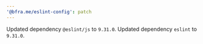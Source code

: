 ```yaml
---
'@bfra.me/eslint-config': patch
---
```


Updated dependency `@eslint/js` to `9.31.0`.
Updated dependency `eslint` to `9.31.0`.
